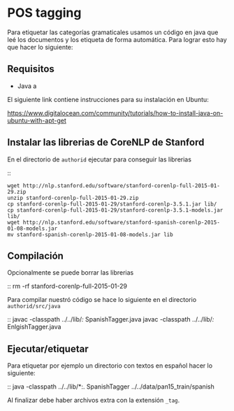 POS tagging
===========

Para etiquetar las categorías gramaticales usamos un código en java que leé 
los documentos y los etiqueta de forma automática. Para lograr esto hay que 
hacer lo siguiente:

Requisitos
----------

* Java a

El siguiente link contiene instrucciones para su instalación en Ubuntu:

https://www.digitalocean.com/community/tutorials/how-to-install-java-on-ubuntu-with-apt-get

Instalar las librerias de CoreNLP de Stanford
---------------------------------------------

En el directorio de `authorid` ejecutar para conseguir las librerias

:: 

    wget http://nlp.stanford.edu/software/stanford-corenlp-full-2015-01-29.zip
    unzip stanford-corenlp-full-2015-01-29.zip
    cp stanford-corenlp-full-2015-01-29/stanford-corenlp-3.5.1.jar lib/
    cp stanford-corenlp-full-2015-01-29/stanford-corenlp-3.5.1-models.jar lib/
    wget http://nlp.stanford.edu/software/stanford-spanish-corenlp-2015-01-08-models.jar
    mv stanford-spanish-corenlp-2015-01-08-models.jar lib

Compilación
-----------

Opcionalmente se puede borrar las librerias

::
    rm -rf stanford-corenlp-full-2015-01-29

Para compilar nuestró código se hace lo siguiente en el directorio `authorid/src/java`

::
    javac -classpath ../../lib/*:* SpanishTagger.java
    javac -classpath ../../lib/*:* EnlgishTagger.java

Ejecutar/etiquetar
------------------

Para etiquetar por ejemplo un directorio con textos en español hacer lo siguiente:

::
    java -classpath ../../lib/*:. SpanishTagger ../../data/pan15_train/spanish

Al finalizar debe haber archivos extra con la extensión `_tag`.


